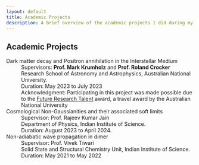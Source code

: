```yaml
---
layout: default
title: Academic Projects
description: A brief overview of the academic projects I did during my undergraduate student career till now.
---
```




## Academic Projects

<dl>

<dt> Dark matter decay and Positron annihilation in the Interstellar Medium</dt>

  <dd> Supervisors: <b>Prof. Mark Krumholz</b> and <b>Prof. Roland Crocker</b><br> Research School of Astronomy and Astrophysics, Australian National University.</dd>
  <dd>Duration: May 2023 to July 2023</dd>
  <dd></dd>
  <dd><emph>Acknowledgment:</emph> Participating in this project was made possible due to the <a href="https://science.anu.edu.au/study/scholarships/future-research-talent-awards-india">Future Research Talent</a> award, a travel award by the Australian National University</dd>
  
<dt> Cosmological Non-Gaussianities and their associated soft limits</dt>

  <dd> Supervisor: Prof. Rajeev Kumar Jain<br> Department of Physics, Indian Institute of Science.</dd>
  <dd>Duration: August 2023 to April 2024.</dd>
  <dd></dd>

<dt> Non-adiabatic wave propagation in dimer</dt>

 <dd> Supervisor: Prof. Vivek Tiwari<br> Solid State and Structural Chemistry Unit, Indian Institute of Science.</dd>
 <dd> Duration: May 2021 to May 2022 </dd>
 <dd></dd>

 
</ul>

